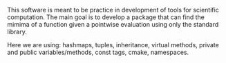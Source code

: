 This software is meant to be practice in development of tools for scientific computation.
The main goal is to develop a package that can find the mimima of a function given a pointwise evaluation using only the standard library.

Here we are using: hashmaps, tuples, inheritance, virtual methods, private and public variables/methods, const tags, cmake, namespaces.
